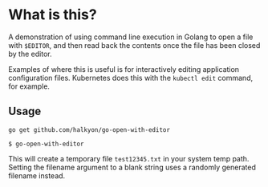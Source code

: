 # What is this?

A demonstration of using command line execution in Golang to open a file with `$EDITOR`, and then
read back the contents once the file has been closed by the editor.

Examples of where this is useful is for interactively editing application configuration files. Kubernetes
does this with the `kubectl edit` command, for example.

## Usage

`go get github.com/halkyon/go-open-with-editor`

`$ go-open-with-editor`

This will create a temporary file `test12345.txt` in your system temp path. Setting the filename
argument to a blank string uses a randomly generated filename instead.
